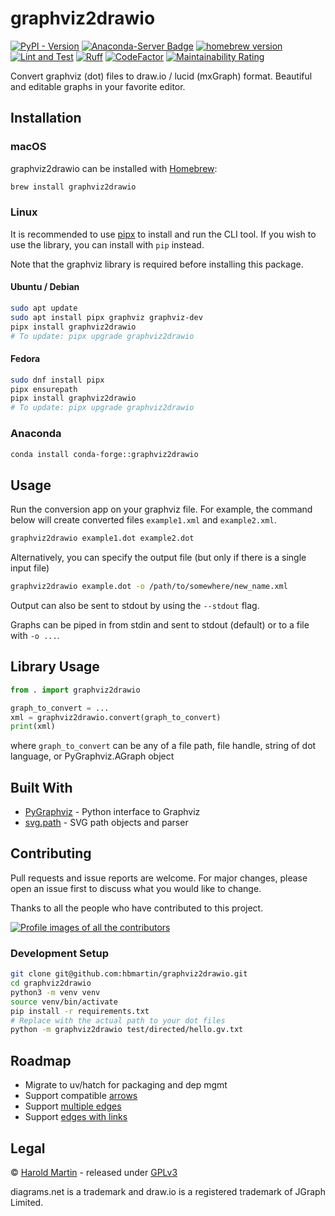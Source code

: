 # graphviz2drawio

[![PyPI - Version](https://img.shields.io/pypi/v/graphviz2drawio)](https://pypi.org/project/graphviz2drawio/)
[![Anaconda-Server Badge](https://anaconda.org/conda-forge/graphviz2drawio/badges/version.svg)](https://anaconda.org/conda-forge/graphviz2drawio)
[![homebrew version](https://img.shields.io/homebrew/v/graphviz2drawio)](https://formulae.brew.sh/formula/graphviz2drawio)
[![Lint and Test](https://github.com/hbmartin/graphviz2drawio/actions/workflows/lint.yml/badge.svg)](https://github.com/hbmartin/graphviz2drawio/actions/workflows/lint.yml)
[![Ruff](https://img.shields.io/endpoint?url=https://raw.githubusercontent.com/astral-sh/ruff/main/assets/badge/v2.json)](https://github.com/astral-sh/ruff)
[![CodeFactor](https://www.codefactor.io/repository/github/hbmartin/graphviz2drawio/badge)](https://www.codefactor.io/repository/github/hbmartin/graphviz2drawio)
[![Maintainability Rating](https://sonarcloud.io/api/project_badges/measure?project=hbmartin_graphviz2drawio&metric=sqale_rating)](https://sonarcloud.io/summary/new_code?id=hbmartin_graphviz2drawio)

Convert graphviz (dot) files to draw.io / lucid (mxGraph) format. Beautiful and editable graphs in your favorite editor.

## Installation

### macOS

graphviz2drawio can be installed with [Homebrew](https://brew.sh/):

```bash
brew install graphviz2drawio
```

### Linux

It is recommended to use [pipx](https://pipx.pypa.io/stable/) to install and run the CLI tool. If you wish to use the library, you can install with `pip` instead.

Note that the graphviz library is required before installing this package.

#### Ubuntu / Debian

```bash
sudo apt update
sudo apt install pipx graphviz graphviz-dev
pipx install graphviz2drawio
# To update: pipx upgrade graphviz2drawio
```

#### Fedora

```bash
sudo dnf install pipx
pipx ensurepath
pipx install graphviz2drawio
# To update: pipx upgrade graphviz2drawio
```

### Anaconda

```bash
conda install conda-forge::graphviz2drawio
```

## Usage

Run the conversion app on your graphviz file. For example, the command below will create converted files `example1.xml` and `example2.xml`.

```bash
graphviz2drawio example1.dot example2.dot
```

Alternatively, you can specify the output file (but only if there is a single input file)

```bash
graphviz2drawio example.dot -o /path/to/somewhere/new_name.xml
```

Output can also be sent to stdout by using the `--stdout` flag.

Graphs can be piped in from stdin and sent to stdout (default) or to a file with `-o ...`.

## Library Usage

```python
from . import graphviz2drawio

graph_to_convert = ...
xml = graphviz2drawio.convert(graph_to_convert)
print(xml)
```

where `graph_to_convert` can be any of a file path, file handle, string of dot language, or PyGraphviz.AGraph object

## Built With

* [PyGraphviz](http://pygraphviz.github.io/documentation/pygraphviz-1.4rc1/reference/index.html) - Python interface to Graphviz
* [svg.path](https://github.com/regebro/svg.path) - SVG path objects and parser

## Contributing

Pull requests and issue reports are welcome. For major changes, please open an issue first to discuss what you would like to change.

Thanks to all the people who have contributed to this project.

[![Profile images of all the contributors](https://contrib.rocks/image?repo=hbmartin/graphviz2drawio)](https://github.com/hbmartin/graphviz2drawio/graphs/contributors)

### Development Setup

```bash
git clone git@github.com:hbmartin/graphviz2drawio.git
cd graphviz2drawio
python3 -m venv venv
source venv/bin/activate
pip install -r requirements.txt
# Replace with the actual path to your dot files
python -m graphviz2drawio test/directed/hello.gv.txt
```

## Roadmap

* Migrate to uv/hatch for packaging and dep mgmt
* Support compatible [arrows](https://graphviz.org/docs/attr-types/arrowType/)
* Support [multiple edges](https://graphviz.org/Gallery/directed/switch.html)
* Support [edges with links](https://graphviz.org/Gallery/directed/pprof.html)

## Legal

© [Harold Martin](https://www.linkedin.com/in/harold-martin-98526971/) - released under [GPLv3](LICENSE.md)

diagrams.net is a trademark and draw.io is a registered trademark of JGraph Limited.
